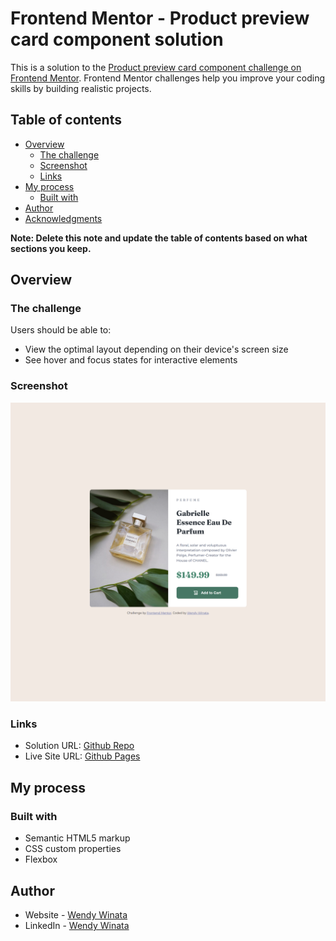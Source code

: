 # Frontend Mentor - Product preview card component solution

This is a solution to the [Product preview card component challenge on Frontend Mentor](https://www.frontendmentor.io/challenges/product-preview-card-component-GO7UmttRfa). Frontend Mentor challenges help you improve your coding skills by building realistic projects. 

## Table of contents

- [Overview](#overview)
  - [The challenge](#the-challenge)
  - [Screenshot](#screenshot)
  - [Links](#links)
- [My process](#my-process)
  - [Built with](#built-with)
- [Author](#author)
- [Acknowledgments](#acknowledgments)

**Note: Delete this note and update the table of contents based on what sections you keep.**

## Overview

### The challenge

Users should be able to:

- View the optimal layout depending on their device's screen size
- See hover and focus states for interactive elements

### Screenshot

![My Design Preview of The Challenge](./design/preview.png)

### Links

- Solution URL: [Github Repo](https://github.com/wendywinata128/Front-End-Mentor_Responsive-Product-Preview-Card-Component)
- Live Site URL: [Github Pages](https://wendywinata128.github.io/Front-End-Mentor_Responsive-Product-Preview-Card-Component/)

## My process

### Built with

- Semantic HTML5 markup
- CSS custom properties
- Flexbox

## Author

- Website - [Wendy Winata](https://www.devprofile.me/wendy)
- LinkedIn - [Wendy Winata](https://www.linkedin.com/in/wendyyy/)

